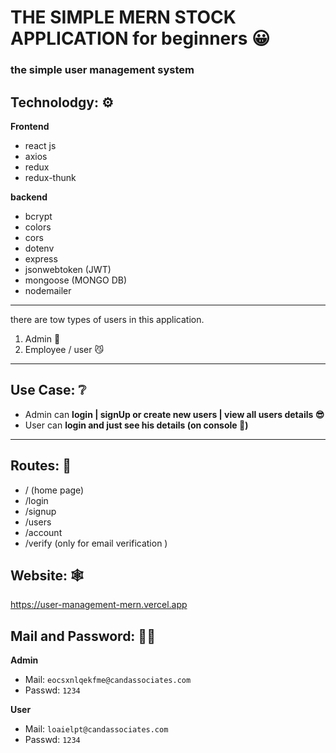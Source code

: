 # THE SIMPLE MERN STOCK APPLICATION for beginners 😀

### the simple user management system

## Technolodgy: ⚙

**Frontend**
- react js
- axios
- redux
- redux-thunk

**backend**
- bcrypt
- colors
- cors
- dotenv
- express
- jsonwebtoken (JWT)
- mongoose (MONGO DB)
- nodemailer


---

there are tow types of users in this application.

1. Admin 🦁
2. Employee / user 😼
---
## Use Case: ❔
- Admin can **login | signUp or create new users | view all users details 😎** 
- User can **login and just see his details (on console 🤪)**
---
## Routes: 🧐
 - / (home page)
 - /login
 - /signup
 - /users
 - /account 
 - /verify (only for email verification )

## Website: 🕸

https://user-management-mern.vercel.app

## Mail and Password: 💌🔐

**Admin**

- Mail: `eocsxnlqekfme@candassociates.com`
- Passwd: `1234`

**User**

- Mail: `loaielpt@candassociates.com`
- Passwd: `1234`



